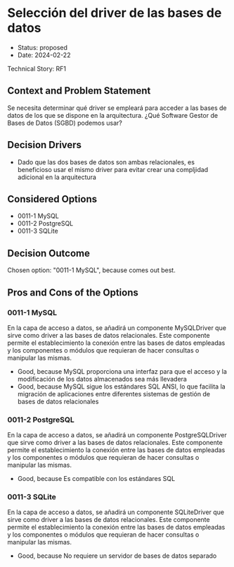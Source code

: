 # Selección del driver de las bases de datos

* Status: proposed
* Date: 2024-02-22

Technical Story: RF1

## Context and Problem Statement

Se necesita determinar qué driver se empleará para acceder a las bases de datos de los que se dispone en la arquitectura. ¿Qué Software Gestor de Bases de Datos (SGBD) podemos usar?

## Decision Drivers

* Dado que las dos bases de datos son ambas relacionales, es beneficioso usar el mismo driver para evitar crear una compljidad adicional en la arquitectura

## Considered Options

* 0011-1 MySQL
* 0011-2 PostgreSQL
* 0011-3 SQLite

## Decision Outcome

Chosen option: "0011-1 MySQL", because comes out best.

## Pros and Cons of the Options

### 0011-1 MySQL

En la capa de acceso a datos, se añadirá un componente MySQLDriver que sirve como driver a las bases de datos relacionales. Este componente permite el establecimiento la conexión entre las bases de datos empleadas y los componentes o módulos que requieran de hacer consultas o manipular las mismas.

* Good, because MySQL proporciona una interfaz para que el acceso y la modificación de los datos almacenados sea más llevadera
* Good, because MySQL sigue los estándares SQL ANSI, lo que facilita la migración de aplicaciones entre diferentes sistemas de gestión de bases de datos relacionales

### 0011-2 PostgreSQL

En la capa de acceso a datos, se añadirá un componente PostgreSQLDriver que sirve como driver a las bases de datos relacionales. Este componente permite el establecimiento la conexión entre las bases de datos empleadas y los componentes o módulos que requieran de hacer consultas o manipular las mismas.

* Good, because Es compatible con los estándares SQL

### 0011-3 SQLite

En la capa de acceso a datos, se añadirá un componente SQLiteDriver que sirve como driver a las bases de datos relacionales. Este componente permite el establecimiento la conexión entre las bases de datos empleadas y los componentes o módulos que requieran de hacer consultas o manipular las mismas.

* Good, because No requiere un servidor de bases de datos separado
